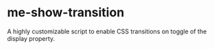 # me-show-transition
A highly customizable script to enable CSS transitions on toggle of the display property.
